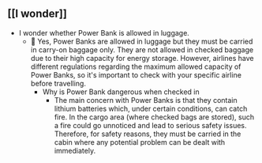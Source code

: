 
## [[I wonder]]
- I wonder whether Power Bank is allowed in luggage. 
	- 🌿 Yes, Power Banks are allowed in luggage but they must be carried in carry-on baggage only. They are not allowed in checked baggage due to their high capacity for energy storage. However, airlines have different regulations regarding the maximum allowed capacity of Power Banks, so it's important to check with your specific airline before travelling. 
		- Why is Power Bank dangerous when checked in
			- The main concern with Power Banks is that they contain lithium batteries which, under certain conditions, can catch fire. In the cargo area (where checked bags are stored), such a fire could go unnoticed and lead to serious safety issues. Therefore, for safety reasons, they must be carried in the cabin where any potential problem can be dealt with immediately.